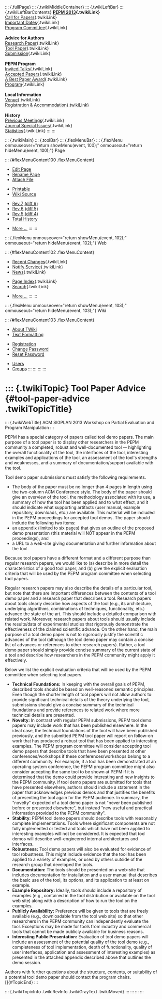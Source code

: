 ::: {.fullPage}
::: {.twikiMiddleContainer}
::: {.twikiLeftBar}
::: {.twikiLeftBarContents}
**[PEPM 2013](WebHome){.twikiLink}**\
[Call for Papers](CallForPapers){.twikiLink}\
[Important Dates](ImportantDates){.twikiLink}\
[Program Committee](ProgramCommittee){.twikiLink}\
\
**Advice for Authors**\
[Research Paper](ResearchPaperAdvice){.twikiLink}\
[Tool Paper](ToolPaperAdvice){.twikiLink}\
[Submission](PaperSubmission){.twikiLink}\
\
**PEPM Program**\
[Invited Talks](InvitedTalks){.twikiLink}\
[Accepted Papers](AcceptedPapers){.twikiLink}\
[A Best Paper Award](ABestPaperAward){.twikiLink}\
[Program](Program){.twikiLink}\
\
**Local Information**\
[Venue](WorkshopVenue){.twikiLink}\
[Registration & Accommodation](RegistrationAndAccomodation){.twikiLink}\
\
**History**\
[Previous Meetings](PreviousMeetings){.twikiLink}\
[Journal Special Issues](SpecialIssues){.twikiLink}\
[Statistics](HistoricalStatistics){.twikiLink}
:::
:::

::: {.twikiMain}
::: {.toolBar}
::: {.flexMenuBar}
::: {.flexMenu onmouseover="return showMenu(event, 100);" onmouseout="return hideMenu(event, 100);"}
Page

::: {#flexMenuContent100 .flexMenuContent}
-   [Edit
    Page](http://www.program-transformation.org/edit/PEPM13/ToolPaperAdvice?t=1536827679)
-   [Rename
    Page](http://www.program-transformation.org/rename/PEPM13/ToolPaperAdvice)
-   [Attach
    File](http://www.program-transformation.org/attach/PEPM13/ToolPaperAdvice)

<!-- -->

-   [Printable](http://www.program-transformation.org/view/PEPM13/ToolPaperAdvice?skin=print.pattern)
-   [Wiki
    Source](http://www.program-transformation.org/view/PEPM13/ToolPaperAdvice?skin=text&raw=on&contenttype=text/plain)

<!-- -->

-   [Rev
    7](http://www.program-transformation.org/view/PEPM13/ToolPaperAdvice?rev=1.7)
    [(diff 6)](http://www.program-transformation.org/rdiff/PEPM13/ToolPaperAdvice?rev1=1.7&rev2=1.6)
-   [Rev
    6](http://www.program-transformation.org/view/PEPM13/ToolPaperAdvice?rev=1.6)
    [(diff 5)](http://www.program-transformation.org/rdiff/PEPM13/ToolPaperAdvice?rev1=1.6&rev2=1.5)
-   [Rev
    5](http://www.program-transformation.org/view/PEPM13/ToolPaperAdvice?rev=1.5)
    [(diff 4)](http://www.program-transformation.org/rdiff/PEPM13/ToolPaperAdvice?rev1=1.5&rev2=1.4)
-   [Total
    History](http://www.program-transformation.org/rdiff/PEPM13/ToolPaperAdvice)

<!-- -->

-   [More
    \...](http://www.program-transformation.org/oops/PEPM13/ToolPaperAdvice?template=oopsmore&param1=1.7&param2=1.7)
:::
:::

::: {.flexMenu onmouseover="return showMenu(event, 102);" onmouseout="return hideMenu(event, 102);"}
Web

::: {#flexMenuContent102 .flexMenuContent}
-   [Recent Changes](WebChanges){.twikiLink}
-   [Notify Service](WebNotify){.twikiLink}
-   [News](WebNews){.twikiLink}

<!-- -->

-   [Page Index](WebIndex){.twikiLink}
-   [Search](WebSearch){.twikiLink}

<!-- -->

-   [More
    \...](http://www.program-transformation.org/oops/PEPM13/ToolPaperAdvice?template=oopsmore&param1=1.7&param2=1.7)
:::
:::

::: {.flexMenu onmouseover="return showMenu(event, 103);" onmouseout="return hideMenu(event, 103);"}
Wiki

::: {#flexMenuContent103 .flexMenuContent}
-   [About
    TWiki](http://www.program-transformation.org/view/TWiki/WebHome)
-   [Text
    Formatting](http://www.program-transformation.org/view/TWiki/TextFormattingRules)

<!-- -->

-   [Registration](http://www.program-transformation.org/view/TWiki/TWikiRegistration)
-   [Change
    Password](http://www.program-transformation.org/view/TWiki/ChangePassword)
-   [Reset
    Password](http://www.program-transformation.org/view/TWiki/ResetPassword)

<!-- -->

-   [Users](http://www.program-transformation.org/view/Main/TWikiUsers)
-   [Groups](http://www.program-transformation.org/view/Main/TWikiGroups)
:::
:::
:::
:::

::: {.twikiTopic}
Tool Paper Advice {#tool-paper-advice .twikiTopicTitle}
=================

::: {.twikiWebTitle}
ACM SIGPLAN 2013 Workshop on Partial Evaluation and Program Manipulation
:::

PEPM has a special category of papers called tool demo papers. The main
purpose of a tool paper is to display other researchers in the PEPM
community a completed, robust and well-documented tool \-- highlighting
the overall functionality of the tool, the interfaces of the tool,
interesting examples and applications of the tool, an assessment of the
tool\'s strengths and weaknesses, and a summary of documentation/support
available with the tool.

Tool demo paper submissions must satisfy the following requirements.

-   The body of the paper must be no longer than 4 pages in length using
    the two-column ACM Conference style. The body of the paper should
    give an overview of the tool, the methodology associated with its
    use, a summary of how the tool has been applied and to what effect,
    and it should indicate what supporting artifacts (user manual,
    example repository, downloads, etc.) are available. This material
    will be included in the PEPM proceedings for accepted tool demos.
    The paper should include the following two items:
-   an appendix (limited to six pages) that gives an outline of the
    proposed demo presentation (this material will NOT appear in the
    PEPM proceedings), and
-   a URL to a web-site giving documentation and further information
    about the tool.

Because tool papers have a different format and a different purpose than
regular research papers, we would like to (a) describe in more detail
the characteristics of a good tool paper, and (b) give the explicit
evaluation criteria that will be used by the PEPM program committee when
selecting tool papers.

Regular research papers may also describe the details of a particular
tool, but note that there are important differences between the contents
of a tool demo paper and a research paper that describes a tool.
Research papers about tools clearly describe how aspects of the tool
(e.g., its architecture, underlying algorithms, combinations of
techniques, functionality, etc.) advance the state of the art. This
should include a detailed comparison with related work. Moreover,
research papers about tools should usually include the results/data of
experimental studies that rigorously demonstrate the effectiveness of
the claimed scientific advance. On the other hand, the main purpose of a
tool demo paper is not to rigorously justify the scientific advances of
the tool (although the tool demo paper may contain a concise list of
advances or references to other research papers). Rather, a tool demo
paper should simply provide concise summary of the current state of a
tool and describe how researchers in the PEPM community might apply it
effectively.

Below we list the explicit evaluation criteria that will be used by the
PEPM committee when selecting tool papers.

-   **Technical Foundations:** In keeping with the overall goals of
    PEPM, described tools should be based on well-reasoned semantic
    principles. Even though the shorter length of tool papers will not
    allow authors to provide significant technical details of the theory
    underlying the tool, submissions should give a concise summary of
    the technical foundations and provide references to related work
    where more technical details are presented.
-   **Novelty:** In contrast with regular PEPM submissions, PEPM tool
    demo papers may include work that has been published elsewhere. In
    the ideal case, the technical foundations of the tool will have been
    published previously, and the submitted PEPM tool paper will report
    on follow-on work that has produced a robust tool that has been
    applied to interesting examples. The PEPM program committee will
    consider accepting tool demo papers that describe tools that have
    been presented at other conferences/workshops if these
    conferences/workshops belong to a different community. For example,
    if a tool has been demonstrated at an operating system conference,
    the PEPM program committee might also consider accepting the same
    tool to be shown at PEPM if it is determined that the demo could
    provide interesting and new insights to the PEPM community. If tool
    demo papers are submitted for tools that have presented elsewhere,
    authors should include a statement in the paper that acknowledges
    previous demos and that justifies the benefits of presenting the
    tool again for the PEPM audience. In summary, the \"novelty\"
    expected of a tool demo paper is not \"never been published before
    or presented elsewhere\", but instead \"new useful and practical
    information provided to the PEPM community\".
-   **Stability:** PEPM tool demo papers should describe tools with
    reasonably complete implementations. Tools where significant
    components are not fully implemented or tested and tools which have
    not been applied to interesting examples will not be considered. It
    is expected that tool demos will describe well-engineered internal
    architectures and interfaces.
-   **Robustness:** Tool demo papers will also be evaluated for evidence
    of tool robustness. This might include evidence that the tool has
    been applied to a variety of examples, or used by others outside of
    the research group that developed the tools.
-   **Documentation:** The tools should be presented on a web-site that
    includes documentation for installation and a user manual that
    describes the basic use of the tool, its options, and its
    application to at least on example.
-   **Example Repository:** Ideally, tools should include a repository
    of examples (e.g., contained in the tool distribution or available
    on the tool web site) along with a description of how to run the
    tool on the examples.
-   **Publicly Availability:** Preference will be given to tools that
    are freely available (e.g., downloadable from the tool web site) so
    that other researchers in the PEPM community can independently
    evaluate the tool. Exceptions may be made for tools from industry
    and commercial tools that cannot be made publicly available for
    business reasons.
-   **Interesting Public Presentation:** Evaluation of tool demo papers
    will include an assessment of the potential quality of the tool demo
    (e.g., completeness of tool implementation, depth of functionality,
    quality of user interfaces, application and assessment of
    interesting examples) as presented in the attached appendix
    described above that outlines the demo session.

Authors with further questions about the structure, contents, or
suitability of a potential tool demo paper should contact the program
chairs.\
[]{#TopicEnd}
:::

::: {.twikiTopicInfo .twikiRevInfo .twikiGrayText .twikiMoved}
:::
:::
:::
:::

